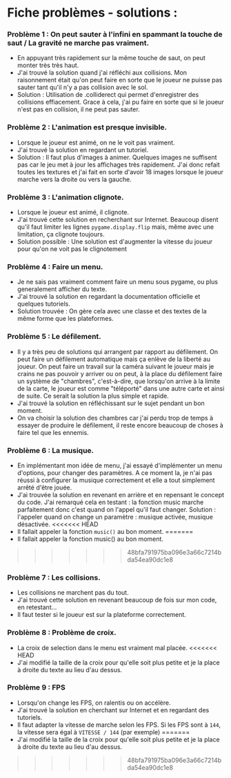 # Fiche problèmes - solutions :

### Problème 1 : On peut sauter à l'infini en spammant la touche de saut / La gravité ne marche pas vraiment. 
- En appuyant très rapidement sur la même touche de saut, on peut monter très très haut. 
- J'ai trouvé la solution quand j'ai réfléchi aux collisions. Mon raisonnement était qu'on peut faire en sorte que le joueur ne puisse pas sauter tant qu'il n'y a pas collision avec le sol. 
- Solution : Utilisation de .colliderect qui permet d'enregistrer des collisions effiacement. Grace à cela, j'ai pu faire en sorte que si le joueur n'est pas en collision, il ne peut pas sauter. 

### Problème 2 : L'animation est presque invisible.
- Lorsque le joueur est animé, on ne le voit pas vraiment. 
- J'ai trouvé la solution en regardant un tutoriel.
- Solution : Il faut plus d'images à animer. Quelques images ne suffisent pas car le jeu met à jour les affichages très rapidement. J'ai donc refait toutes les textures et j'ai fait en sorte d'avoir 18 images lorsque le joueur marche vers la droite ou vers la gauche. 

### Problème 3 : L'animation clignote. 
- Lorsque le joueur est animé, il clignote. 
- J'ai trouvé cette solution en recherchant sur Internet. Beaucoup disent qu'il faut limiter les lignes `pygame.display.flip` mais, même avec une limitation, ça clignote toujours. 
- Solution possible : Une solution est d'augmenter la vitesse du joueur pour qu'on ne voit pas le clignotement 

### Problème 4 : Faire un menu.
- Je ne sais pas vraiment comment faire un menu sous pygame, ou plus generalement afficher du texte. 
- J'ai trouvé la solution en regardant la documentation officielle et quelques tutoriels. 
- Solution trouvée : On gère cela avec une classe et des textes de la même forme que les plateformes.

### Problème 5 : Le défilement.
- Il y a très peu de solutions qui arrangent par rapport au défilement. On peut faire un défilement automatique mais ça enlève de la liberté au joueur. On peut faire un travail sur la caméra suivant le joueur mais je crains ne pas pouvoir y arriver ou on peut, à la place du défilement faire un système de "chambres", c'est-à-dire, que lorsqu'on arrive à la limite de la carte, le joueur est comme "téléporté" dans une autre carte et ainsi de suite. Ce serait la solution la plus simple et rapide.
- J'ai trouvé la solution en réfléchissant sur le sujet pendant un bon moment.
- On va choisir la solution des chambres car j'ai perdu trop de temps à essayer de produire le défilement, il reste encore beaucoup de choses à faire tel que les ennemis.  

### Problème 6 : La musique.
- En implémentant mon idée de menu, j'ai essayé d'implémenter un menu d'options, pour changer des paramètres. A ce moment la, je n'ai pas réussi à configurer la musique correctement et elle a tout simplement arrêté d'être jouée.
- J'ai trouvée la solution en revenant en arrière et en repensant le concept du code. J'ai remarqué cela en testant : la fonction music marche parfaitement donc c'est quand on l'appel qu'il faut changer. Solution : l'appeler quand on change un paramètre : musique activée, musique désactivée. 
<<<<<<< HEAD
- Il fallait appeler la fonction `music()` au bon moment. 
=======
- Il fallait appeler la fonction music() au bon moment. 
>>>>>>> 48bfa791975ba096e3a66c7214bda54ea90dc1e8

### Problème 7 : Les collisions.
- Les collisions ne marchent pas du tout. 
- J'ai trouvé cette solution en revenant beaucoup de fois sur mon code, en retestant...
- Il faut tester si le joueur est sur la plateforme correctement. 

### Problème 8 : Problème de croix.
- La croix de selection dans le menu est vraiment mal placée.
<<<<<<< HEAD
- J'ai modifié la taille de la croix pour qu'elle soit plus petite et je la place à droite du texte au lieu d'au dessus. 

### Problème 9 : FPS
- Lorsqu'on change les FPS, on ralentis ou on accélère.
- J'ai trouvé la solution en cherchant sur Internet et en regardant des tutoriels. 
- Il faut adapter la vitesse de marche selon les FPS. Si les FPS sont à `144`, la vitesse sera égal à `VITESSE / 144` (par exemple)
=======
- J'ai modifié la taille de la croix pour qu'elle soit plus petite et je la place à droite du texte au lieu d'au dessus. 
>>>>>>> 48bfa791975ba096e3a66c7214bda54ea90dc1e8
